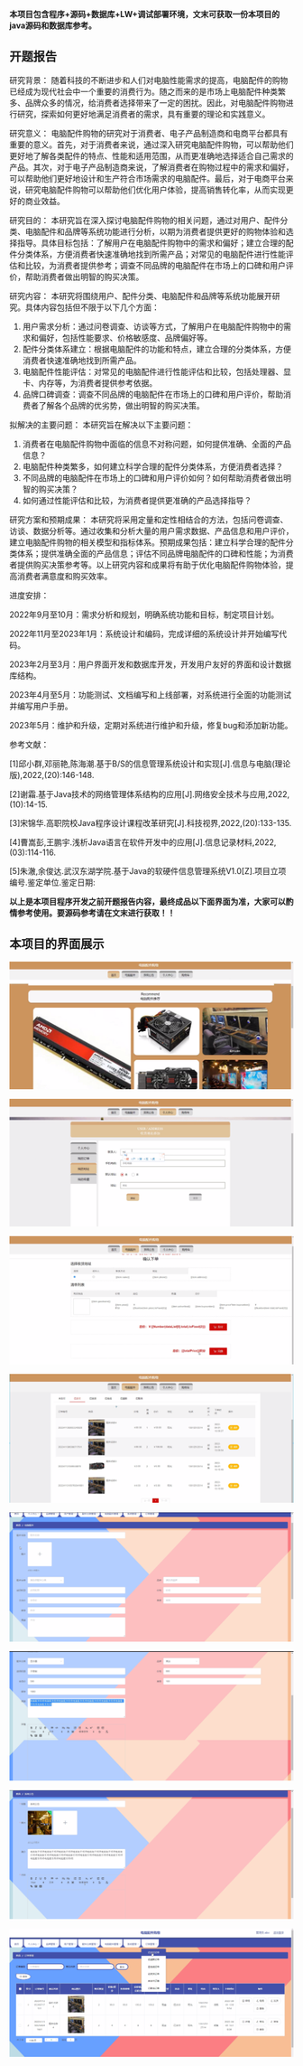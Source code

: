 ****本项目包含程序+源码+数据库+LW+调试部署环境，文末可获取一份本项目的java源码和数据库参考。****

## ******开题报告******

研究背景：
随着科技的不断进步和人们对电脑性能需求的提高，电脑配件的购物已经成为现代社会中一个重要的消费行为。随之而来的是市场上电脑配件种类繁多、品牌众多的情况，给消费者选择带来了一定的困扰。因此，对电脑配件购物进行研究，探索如何更好地满足消费者的需求，具有重要的理论和实践意义。

研究意义：
电脑配件购物的研究对于消费者、电子产品制造商和电商平台都具有重要的意义。首先，对于消费者来说，通过深入研究电脑配件购物，可以帮助他们更好地了解各类配件的特点、性能和适用范围，从而更准确地选择适合自己需求的产品。其次，对于电子产品制造商来说，了解消费者在购物过程中的需求和偏好，可以帮助他们更好地设计和生产符合市场需求的电脑配件。最后，对于电商平台来说，研究电脑配件购物可以帮助他们优化用户体验，提高销售转化率，从而实现更好的商业效益。

研究目的：
本研究旨在深入探讨电脑配件购物的相关问题，通过对用户、配件分类、电脑配件和品牌等系统功能进行分析，以期为消费者提供更好的购物体验和选择指导。具体目标包括：了解用户在电脑配件购物中的需求和偏好；建立合理的配件分类体系，方便消费者快速准确地找到所需产品；对常见的电脑配件进行性能评估和比较，为消费者提供参考；调查不同品牌的电脑配件在市场上的口碑和用户评价，帮助消费者做出明智的购买决策。

研究内容： 本研究将围绕用户、配件分类、电脑配件和品牌等系统功能展开研究。具体内容包括但不限于以下几个方面：

  1. 用户需求分析：通过问卷调查、访谈等方式，了解用户在电脑配件购物中的需求和偏好，包括性能要求、价格敏感度、品牌偏好等。
  2. 配件分类体系建立：根据电脑配件的功能和特点，建立合理的分类体系，方便消费者快速准确地找到所需产品。
  3. 电脑配件性能评估：对常见的电脑配件进行性能评估和比较，包括处理器、显卡、内存等，为消费者提供参考依据。
  4. 品牌口碑调查：调查不同品牌的电脑配件在市场上的口碑和用户评价，帮助消费者了解各个品牌的优劣势，做出明智的购买决策。

拟解决的主要问题： 本研究旨在解决以下主要问题：

  1. 消费者在电脑配件购物中面临的信息不对称问题，如何提供准确、全面的产品信息？
  2. 电脑配件种类繁多，如何建立科学合理的配件分类体系，方便消费者选择？
  3. 不同品牌的电脑配件在市场上的口碑和用户评价如何？如何帮助消费者做出明智的购买决策？
  4. 如何通过性能评估和比较，为消费者提供更准确的产品选择指导？

研究方案和预期成果：
本研究将采用定量和定性相结合的方法，包括问卷调查、访谈、数据分析等。通过收集和分析大量的用户需求数据、产品信息和用户评价，建立电脑配件购物的相关模型和指标体系。预期成果包括：建立科学合理的配件分类体系；提供准确全面的产品信息；评估不同品牌电脑配件的口碑和性能；为消费者提供购买决策参考等。以上研究内容和成果将有助于优化电脑配件购物体验，提高消费者满意度和购买效率。

进度安排：

2022年9月至10月：需求分析和规划，明确系统功能和目标，制定项目计划。

2022年11月至2023年1月：系统设计和编码，完成详细的系统设计并开始编写代码。

2023年2月至3月：用户界面开发和数据库开发，开发用户友好的界面和设计数据库结构。

2023年4月至5月：功能测试、文档编写和上线部署，对系统进行全面的功能测试并编写用户手册。

2023年5月：维护和升级，定期对系统进行维护和升级，修复bug和添加新功能。

参考文献：

[1]邱小群,邓丽艳,陈海潮.基于B/S的信息管理系统设计和实现[J].信息与电脑(理论版),2022,(20):146-148.

[2]谢霜.基于Java技术的网络管理体系结构的应用[J].网络安全技术与应用,2022,(10):14-15.

[3]宋锦华.高职院校Java程序设计课程改革研究[J].科技视界,2022,(20):133-135.

[4]曹嵩彭,王鹏宇.浅析Java语言在软件开发中的应用[J].信息记录材料,2022,(03):114-116.

[5]朱澈,余俊达.武汉东湖学院.基于Java的软硬件信息管理系统V1.0[Z].项目立项编号.鉴定单位.鉴定日期:

****以上是本项目程序开发之前开题报告内容，最终成品以下面界面为准，大家可以酌情参考使用。要源码参考请在文末进行获取！！****

## ******本项目的界面展示******

![](./res/7d7dcfc70ebc4456b47ed45310013400.png)

![](./res/397172d573d44484b6c82e4e71191808.png)

![](./res/df23c4e1cb70429c802f3cb532cf7169.png)

![](./res/8efcfb0eb01e4560a29fc2d5cc9703db.png)

![](./res/b999c4131a5a4361bccbebcabc386e11.png)

![](./res/fd2061742f324ccbb2985f33a93efc45.png)

![](./res/2f7e5a5305f74ace9d8495bac6e53aa6.png)

![](./res/f9232012cdfe40abbfebda703ec048d0.png)

